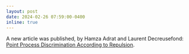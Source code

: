 ```yaml
---
layout: post
date: 2024-02-26 07:59:00-0400
inline: true
---
```


A new article was published, by Hamza Adrat and Laurent Decreusefond: [Point Process Discrimination According to Repulsion](http://computo.sfds.asso.fr/published_202401_adrat_repulsion/).
